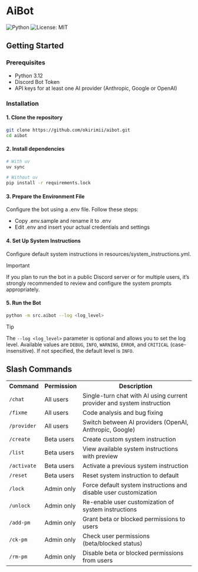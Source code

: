 # AiBot

![Python](https://img.shields.io/badge/Python-3.12-blue.svg?logo=python&logoColor=white&style=flat&labelColor=24292e)
![License: MIT](https://img.shields.io/badge/License-MIT-yellow.svg)

## Getting Started

### Prerequisites

- Python 3.12
- Discord Bot Token
- API keys for at least one AI provider (Anthropic, Google or OpenAI)

### Installation

#### 1. Clone the repository

```bash
git clone https://github.com/okirimii/aibot.git
cd aibot
```

#### 2. Install dependencies

```bash
# With uv
uv sync

# Without uv
pip install -r requirements.lock
```

#### 3. Prepare the Environment File

Configure the bot using a .env file. Follow these steps:

- Copy .env.sample and rename it to .env
- Edit .env and insert your actual credentials and settings

#### 4. Set Up System Instructions

Configure default system instructions in resources/system_instructions.yml.

> [!IMPORTANT]
> If you plan to run the bot in a public Discord server or for multiple users, it’s strongly recommended to review and configure the system prompts appropriately.

#### 5. Run the Bot

```bash
python -m src.aibot --log <log_level>
```

> [!TIP]
> The `--log <log_level>` parameter is optional and allows you to set the log level.
> Available values are `DEBUG`, `INFO`, `WARNING`, `ERROR`, and `CRITICAL` (case-insensitive).
> If not specified, the default level is `INFO`.


## Slash Commands

<table>
    <tr>
        <th>Command</th>
        <th>Permission</th>
        <th>Description</th>
    </tr>
    <tr>
        <td><code>/chat</code></td>
        <td>All users</td>
        <td>Single-turn chat with AI using current provider and system instruction</td>
    </tr>
    <tr>
        <td><code>/fixme</code></td>
        <td>All users</td>
        <td>Code analysis and bug fixing</td>
    </tr>
    <tr>
        <td><code>/provider</code></td>
        <td>All users</td>
        <td>Switch between AI providers (OpenAI, Anthropic, Google)</td>
    </tr>
    <tr>
        <td><code>/create</code></td>
        <td>Beta users</td>
        <td>Create custom system instruction</td>
    </tr>
    <tr>
        <td><code>/list</code></td>
        <td>Beta users</td>
        <td>View available system instructions with preview</td>
    </tr>
    <tr>
        <td><code>/activate</code></td>
        <td>Beta users</td>
        <td>Activate a previous system instruction</td>
    </tr>
    <tr>
        <td><code>/reset</code></td>
        <td>Beta users</td>
        <td>Reset system instruction to default</td>
    </tr>
    <tr>
        <td><code>/lock</code></td>
        <td>Admin only</td>
        <td>Force default system instructions and disable user customization</td>
    </tr>
    <tr>
        <td><code>/unlock</code></td>
        <td>Admin only</td>
        <td>Re-enable user customization of system instructions</td>
    </tr>
    <tr>
        <td><code>/add-pm</code></td>
        <td>Admin only</td>
        <td>Grant beta or blocked permissions to users</td>
    </tr>
    <tr>
        <td><code>/ck-pm</code></td>
        <td>Admin only</td>
        <td>Check user permissions (beta/blocked status)</td>
    </tr>
    <tr>
        <td><code>/rm-pm</code></td>
        <td>Admin only</td>
        <td>Disable beta or blocked permissions from users</td>
    </tr>
</table>

